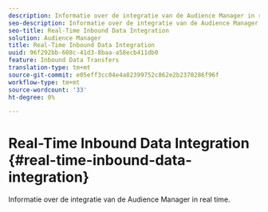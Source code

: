 ```yaml
---
description: Informatie over de integratie van de Audience Manager in real time.
seo-description: Informatie over de integratie van de Audience Manager in real time.
seo-title: Real-Time Inbound Data Integration
solution: Audience Manager
title: Real-Time Inbound Data Integration
uuid: 96f292bb-608c-41d3-8baa-a58ecb411db0
feature: Inbound Data Transfers
translation-type: tm+mt
source-git-commit: e05eff3cc04e4a82399752c862e2b2370286f96f
workflow-type: tm+mt
source-wordcount: '33'
ht-degree: 0%

---
```



# Real-Time Inbound Data Integration {#real-time-inbound-data-integration}

Informatie over de integratie van de Audience Manager in real time.

<!-- c_rt_data_int.xml -->